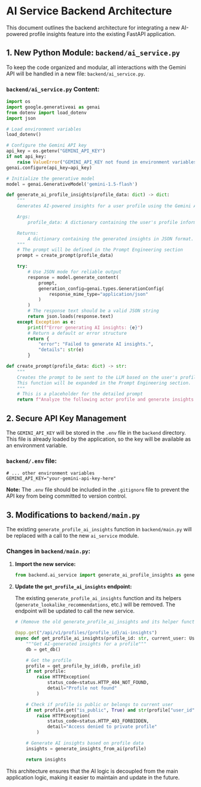 # AI Service Backend Architecture

This document outlines the backend architecture for integrating a new AI-powered profile insights feature into the existing FastAPI application.

## 1. New Python Module: `backend/ai_service.py`

To keep the code organized and modular, all interactions with the Gemini API will be handled in a new file: `backend/ai_service.py`.

### `backend/ai_service.py` Content:

```python
import os
import google.generativeai as genai
from dotenv import load_dotenv
import json

# Load environment variables
load_dotenv()

# Configure the Gemini API key
api_key = os.getenv("GEMINI_API_KEY")
if not api_key:
    raise ValueError("GEMINI_API_KEY not found in environment variables.")
genai.configure(api_key=api_key)

# Initialize the generative model
model = genai.GenerativeModel('gemini-1.5-flash')

def generate_ai_profile_insights(profile_data: dict) -> dict:
    """
    Generates AI-powered insights for a user profile using the Gemini API.

    Args:
        profile_data: A dictionary containing the user's profile information.

    Returns:
        A dictionary containing the generated insights in JSON format.
    """
    # The prompt will be defined in the Prompt Engineering section
    prompt = create_prompt(profile_data)

    try:
        # Use JSON mode for reliable output
        response = model.generate_content(
            prompt,
            generation_config=genai.types.GenerationConfig(
                response_mime_type="application/json"
            )
        )
        # The response text should be a valid JSON string
        return json.loads(response.text)
    except Exception as e:
        print(f"Error generating AI insights: {e}")
        # Return a default or error structure
        return {
            "error": "Failed to generate AI insights.",
            "details": str(e)
        }

def create_prompt(profile_data: dict) -> str:
    """
    Creates the prompt to be sent to the LLM based on the user's profile data.
    This function will be expanded in the Prompt Engineering section.
    """
    # This is a placeholder for the detailed prompt
    return f"Analyze the following actor profile and generate insights: {json.dumps(profile_data)}"

```

## 2. Secure API Key Management

The `GEMINI_API_KEY` will be stored in the `.env` file in the `backend` directory. This file is already loaded by the application, so the key will be available as an environment variable.

### `backend/.env` file:

```
# ... other environment variables
GEMINI_API_KEY="your-gemini-api-key-here"
```

**Note:** The `.env` file should be included in the `.gitignore` file to prevent the API key from being committed to version control.

## 3. Modifications to `backend/main.py`

The existing `generate_profile_ai_insights` function in `backend/main.py` will be replaced with a call to the new `ai_service` module.

### Changes in `backend/main.py`:

1.  **Import the new service:**

    ```python
    from backend.ai_service import generate_ai_profile_insights as generate_insights_from_ai
    ```

2.  **Update the `get_profile_ai_insights` endpoint:**

    The existing `generate_profile_ai_insights` function and its helpers (`generate_lookalike_recommendations`, etc.) will be removed. The endpoint will be updated to call the new service.

    ```python
    # (Remove the old generate_profile_ai_insights and its helper functions)

    @app.get("/api/v1/profiles/{profile_id}/ai-insights")
    async def get_profile_ai_insights(profile_id: str, current_user: UserResponse = Depends(get_current_user)):
        """Get AI-generated insights for a profile"""
        db = get_db()

        # Get the profile
        profile = get_profile_by_id(db, profile_id)
        if not profile:
            raise HTTPException(
                status_code=status.HTTP_404_NOT_FOUND,
                detail="Profile not found"
            )

        # Check if profile is public or belongs to current user
        if not profile.get("is_public", True) and str(profile["user_id"]) != current_user.id:
            raise HTTPException(
                status_code=status.HTTP_403_FORBIDDEN,
                detail="Access denied to private profile"
            )

        # Generate AI insights based on profile data
        insights = generate_insights_from_ai(profile)

        return insights
    ```

This architecture ensures that the AI logic is decoupled from the main application logic, making it easier to maintain and update in the future.